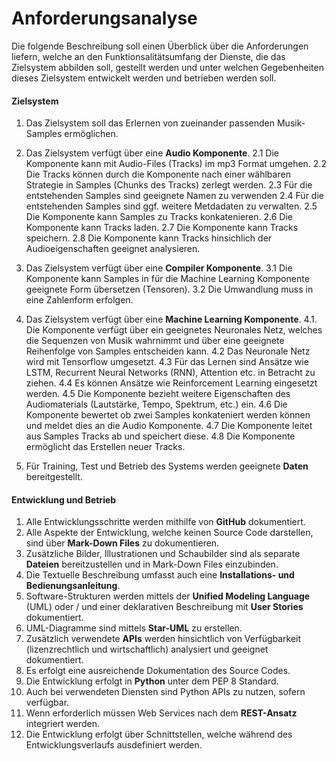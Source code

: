 # Anforderungsanalyse

Die folgende Beschreibung soll einen Überblick über die Anforderungen liefern, welche an den Funktionsalitätsumfang der Dienste, die das Zielsystem abbilden soll, gestellt werden und unter welchen Gegebenheiten dieses Zielsystem entwickelt werden und betrieben werden soll.

#### Zielsystem
1. Das Zielsystem soll das Erlernen von zueinander passenden Musik-Samples ermöglichen.

2. Das Zielsystem verfügt über eine **Audio Komponente**.
2.1 Die Komponente kann mit Audio-Files (Tracks) im mp3 Format umgehen.
2.2 Die Tracks können durch die Komponente nach einer wählbaren Strategie in Samples (Chunks des Tracks) zerlegt werden.
2.3 Für die entstehenden Samples sind geeignete Namen zu verwenden
2.4 Für die entstehenden Samples sind ggf. weitere Metdadaten zu verwalten.
2.5 Die Komponente kann Samples zu Tracks konkatenieren.
2.6 Die Komponente kann Tracks laden.
2.7 Die Komponente kann Tracks speichern.
2.8 Die Komponente kann Tracks hinsichlich der Audioeigenschaften geeignet analysieren.

3. Das Zielsystem verfügt über eine **Compiler Komponente**.
3.1 Die Komponente kann Samples in für die Machine Learning Komponente geeignete Form übersetzen (Tensoren).
3.2 Die Umwandlung muss in eine Zahlenform erfolgen.

4. Das Zielsystem verfügt über eine **Machine Learning Komponente**.
4.1. Die Komponente verfügt über ein geeignetes Neuronales Netz, welches die Sequenzen von Musik wahrnimmt und über eine geeignete Reihenfolge von Samples entscheiden kann.
4.2 Das Neuronale Netz wird mit Tensorflow umgesetzt.
4.3 Für das Lernen sind Ansätze wie LSTM, Recurrent Neural Networks (RNN), Attention etc. in Betracht zu ziehen.
4.4 Es können Ansätze wie Reinforcement Learning eingesetzt werden.
4.5 Die Komponente bezieht weitere Eigenschaften des Audiomaterials (Lautstärke, Tempo, Spektrum, etc.) ein.
4.6 Die Komponente bewertet ob zwei Samples konkateniert werden können und meldet dies an die Audio Komponente.
4.7 Die Komponente leitet aus Samples Tracks ab und speichert diese.
4.8 Die Komponente ermöglicht das Erstellen neuer Tracks.

5. Für Training, Test und Betrieb des Systems werden geeignete **Daten** bereitgestellt.

#### Entwicklung und Betrieb
1. Alle Entwicklungsschritte werden mithilfe von **GitHub** dokumentiert.
2. Alle Aspekte der Entwicklung, welche keinen Source Code darstellen, sind über **Mark-Down Files** zu dokumentieren.
3. Zusätzliche Bilder, Illustrationen und Schaubilder sind als separate **Dateien** bereitzustellen und in Mark-Down Files einzubinden.
4. Die Textuelle Beschreibung umfasst auch eine **Installations- und Bedienungsanleitung**.
5. Software-Strukturen werden mittels der **Unified Modeling Language** (UML) oder / und einer deklarativen Beschreibung mit **User Stories** dokumentiert.
6. UML-Diagramme sind mittels **Star-UML** zu erstellen.
7. Zusätzlich verwendete **APIs** werden hinsichtlich von Verfügbarkeit (lizenzrechtlich und wirtschaftlich) analysiert und geeignet dokumentiert.
8. Es erfolgt eine ausreichende Dokumentation des Source Codes.
9. Die Entwicklung erfolgt in **Python** unter dem PEP 8 Standard.
10. Auch bei verwendeten Diensten sind Python APIs zu nutzen, sofern verfügbar.
11. Wenn erforderlich müssen Web Services nach dem **REST-Ansatz** integriert werden.
12. Die Entwicklung erfolgt über Schnittstellen, welche während des Entwicklungsverlaufs ausdefiniert werden.